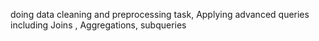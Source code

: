  doing data cleaning and preprocessing task, Applying advanced  queries including Joins , Aggregations, subqueries

